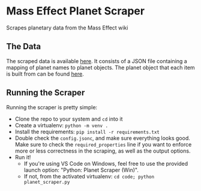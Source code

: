# Mass Effect Planet Scraper

Scrapes planetary data from the Mass Effect wiki

## The Data

The scraped data is available [here](https://github.com/naschorr/planet-scraper/blob/main/out/planet_data.json). It consists of a JSON file containing a mapping of planet names to planet objects. The planet object that each item is built from can be found [here](https://github.com/naschorr/planet-scraper/blob/main/code/models/planet.py).

## Running the Scraper

Running the scraper is pretty simple:

- Clone the repo to your system and `cd` into it
- Create a virtualenv: `python -m venv .`
- Install the requirements: `pip install -r requirements.txt`
- Double check the `config.jsonc`, and make sure everything looks good. Make sure to check the `required_properties` line if you want to enforce more or less correctness in the scraping, as well as the output options.
- Run it!
  - If you're using VS Code on Windows, feel free to use the provided launch option: "Python: Planet Scraper (Win)".
  - If not, from the activated virtualenv: `cd code; python planet_scraper.py`
